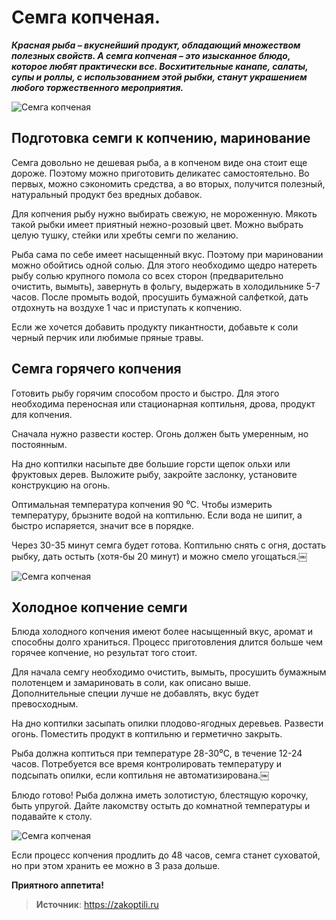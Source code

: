 # Семга копченая.

_**Красная рыба – вкуснейший продукт, обладающий множеством полезных свойств. А семга копченая – это изысканное блюдо, которое любят практически все. Восхитительные канапе, салаты, супы и роллы, с использованием этой рыбки, станут украшением любого торжественного мероприятия.**_

![Семга копченая](/images/Kulinar/Fish/semga_01.jpg 'Семга копченая')

## Подготовка семги к копчению, маринование

Семга довольно не дешевая рыба, а в копченом виде она стоит еще дороже. Поэтому можно приготовить деликатес самостоятельно. Во первых, можно сэкономить средства, а во вторых, получится полезный, натуральный продукт без вредных добавок.

Для копчения рыбу нужно выбирать свежую, не мороженную. Мякоть такой рыбки имеет приятный нежно-розовый цвет. Можно выбрать целую тушку, стейки или хребты семги по желанию.

Рыба сама по себе имеет насыщенный вкус. Поэтому при мариновании можно обойтись одной солью. Для этого необходимо щедро натереть рыбу солью крупного помола со всех сторон (предварительно очистить, вымыть), завернуть в фольгу, выдержать в холодильнике 5-7 часов. После промыть водой, просушить бумажной салфеткой, дать отдохнуть на воздухе 1 час и приступать к копчению.

Если же хочется добавить продукту пикантности, добавьте к соли черный перчик или любимые пряные травы.

## Семга горячего копчения

Готовить рыбу горячим способом просто и быстро. Для этого необходима переносная или стационарная коптильня, дрова, продукт для копчения.

Сначала нужно развести костер. Огонь должен быть умеренным, но постоянным.

На дно коптилки насыпьте две большие горсти щепок ольхи или фруктовых дерев. Выложите рыбу, закройте заслонку, установите конструкцию на огонь.

Оптимальная температура копчения 90 ⁰С. Чтобы измерить температуру, брызните водой на коптильню. Если вода не шипит, а быстро испаряется, значит все в порядке.

Через 30-35 минут семга будет готова. Коптильню снять с огня, достать рыбку, дать остыть (хотя-бы 20 минут) и можно смело угощаться.￼

![Семга копченая](/images/Kulinar/Fish/semga_02.jpg 'Семга копченая')

## Холодное копчение семги

Блюда холодного копчения имеют более насыщенный вкус, аромат и способны долго храниться. Процесс приготовления длится больше чем горячее копчение, но результат того стоит.

Для начала семгу необходимо очистить, вымыть, просушить бумажным полотенцем и замариновать в соли, как описано выше. Дополнительные специи лучше не добавлять, вкус будет превосходным.

На дно коптилки засыпать опилки плодово-ягодных деревьев. Развести огонь. Поместить продукт в коптильню и герметично закрыть.

Рыба должна коптиться при температуре 28-30⁰С, в течение 12-24 часов. Потребуется все время контролировать температуру и подсыпать опилки, если коптильня не автоматизирована.￼

Блюдо готово! Рыба должна иметь золотистую, блестящую корочку, быть упругой. Дайте лакомству остыть до комнатной температуры и подавайте к столу.

![Семга копченая](/images/Kulinar/Fish/semga_03.jpg 'Семга копченая')

Если процесс копчения продлить до 48 часов, семга станет суховатой, но при этом хранить ее можно в 3 раза дольше.

**Приятного аппетита!**

> **Источник**: https://zakoptili.ru
